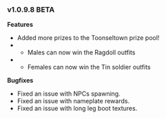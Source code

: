 ### v1.0.9.8 BETA

**Features**
- Added more prizes to the Toonseltown prize pool!
- - Males can now win the Ragdoll outfits
- - Females can now win the Tin soldier outfits


**Bugfixes**
- Fixed an issue with NPCs spawning.
- Fixed an issue with nameplate rewards.
- Fixed an issue with long leg boot textures.
